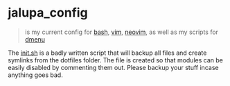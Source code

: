# jalupa_config

> is my current config for [bash](home/.bashrc), [vim](home/.vimrc), [neovim](home/neovim), as well as my scripts for [dmenu](https://tools.suckless.org/dmenu)

The [init.sh](init.sh) is a badly written script that will backup all files and create symlinks from the dotfiles folder.
The file is created so that modules can be easily disabled by commenting them out. Please backup your stuff incase anything goes bad.
